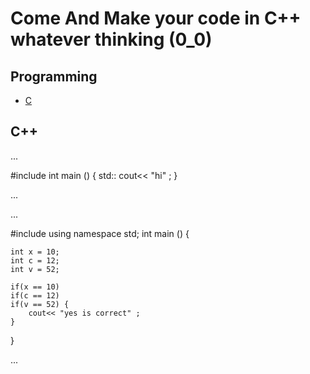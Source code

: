 # Come And Make your code in C++ whatever thinking (0_0)

## Programming

- [C](#C++)





## C++
...

#include <iostream>
int main () {
    std:: cout<< "hi" ;
}

...

...

#include <iostream>
using namespace std; 
int main () {
  
    int x = 10;
    int c = 12;
    int v = 52;
    
    if(x == 10)
    if(c == 12)
    if(v == 52) {
        cout<< "yes is correct" ;
    }
    
    
}

...
